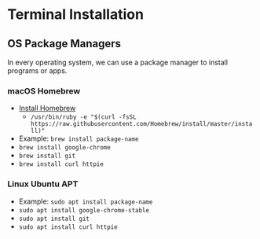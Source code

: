 # Terminal Installation

## OS Package Managers

In every operating system, we can use a package manager to install programs or apps.

### macOS Homebrew

- [Install Homebrew](https://brew.sh)
  - `/usr/bin/ruby -e "$(curl -fsSL https://raw.githubusercontent.com/Homebrew/install/master/install)"`
- Example: `brew install package-name`
- `brew install google-chrome`
- `brew install git`
- `brew install curl httpie`

### Linux Ubuntu APT

- Example: `sudo apt install package-name`
- `sudo apt install google-chrome-stable`
- `sudo apt install git`
- `sudo apt install curl httpie`
